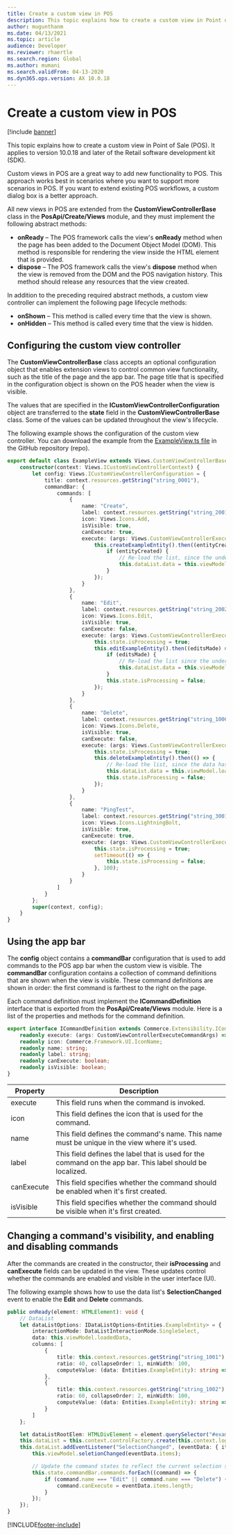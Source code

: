 ```yaml
---
title: Create a custom view in POS
description: This topic explains how to create a custom view in Point of Sale (POS).
author: mugunthanm
ms.date: 04/13/2021
ms.topic: article
audience: Developer
ms.reviewer: rhaertle
ms.search.region: Global
ms.author: mumani
ms.search.validFrom: 04-13-2020
ms.dyn365.ops.version: AX 10.0.18
---
```


# Create a custom view in POS

[!include [banner](../../../includes/banner.md)]

This topic explains how to create a custom view in Point of Sale (POS). It applies to version 10.0.18 and later of the Retail software development kit (SDK).

Custom views in POS are a great way to add new functionality to POS. This approach works best in scenarios where you want to support more scenarios in POS. If you want to extend existing POS workflows, a custom dialog box is a better approach.

All new views in POS are extended from the **CustomViewControllerBase** class in the **PosApi/Create/Views** module, and they must implement the following abstract methods:

+ **onReady** – The POS framework calls the view's **onReady** method when the page has been added to the Document Object Model (DOM). This method is responsible for rendering the view inside the HTML element that is provided.
+ **dispose** – The POS framework calls the view's **dispose** method when the view is removed from the DOM and the POS navigation history. This method should release any resources that the view created.

In addition to the preceding required abstract methods, a custom view controller can implement the following page lifecycle methods:

+ **onShown** – This method is called every time that the view is shown.
+ **onHidden** – This method is called every time that the view is hidden.

## Configuring the custom view controller

The **CustomViewControllerBase** class accepts an optional configuration object that enables extension views to control common view functionality, such as the title of the page and the app bar. The page title that is specified in the configuration object is shown on the POS header when the view is visible.

The values that are specified in the **ICustomViewControllerConfiguration** object are transferred to the **state** field in the **CustomViewControllerBase** class. Some of the values can be updated throughout the view's lifecycle.

The following example shows the configuration of the custom view controller. You can download the example from the [ExampleView.ts file](https://github.com/microsoft/Dynamics365Commerce.InStore/blob/release/9.28/src/PosSample/Pos.Extension/Views/ExampleView.ts) in the GitHub repository (repo).

```TypeScript
export default class ExampleView extends Views.CustomViewControllerBase {
    constructor(context: Views.ICustomViewControllerContext) {
        let config: Views.ICustomViewControllerConfiguration = {
            title: context.resources.getString("string_0001"),
            commandBar: {
                commands: [
                    {
                        name: "Create",
                        label: context.resources.getString("string_2001"),
                        icon: Views.Icons.Add,
                        isVisible: true,
                        canExecute: true,
                        execute: (args: Views.CustomViewControllerExecuteCommandArgs): void => {
                            this.createExampleEntity().then((entityCreated) => {
                                if (entityCreated) {
                                    // Re-load the list, since the underlying data was amended
                                    this.dataList.data = this.viewModel.loadedData;
                                }
                            });
                        }
                    },
                    {
                        name: "Edit",
                        label: context.resources.getString("string_2002"),
                        icon: Views.Icons.Edit,
                        isVisible: true,
                        canExecute: false,
                        execute: (args: Views.CustomViewControllerExecuteCommandArgs): void => {
                            this.state.isProcessing = true;
                            this.editExampleEntity().then((editsMade) => {
                                if (editsMade) {
                                    // Re-load the list since the underlying data changed
                                    this.dataList.data = this.viewModel.loadedData;
                                }
                                this.state.isProcessing = false;
                            });
                        }
                    },
                    {
                        name: "Delete",
                        label: context.resources.getString("string_1006"),
                        icon: Views.Icons.Delete,
                        isVisible: true,
                        canExecute: false,
                        execute: (args: Views.CustomViewControllerExecuteCommandArgs): void => {
                            this.state.isProcessing = true;
                            this.deleteExampleEntity().then(() => {
                                // Re-load the list, since the data has changed
                                this.dataList.data = this.viewModel.loadedData;
                                this.state.isProcessing = false;
                            });
                        }
                    },
                    {
                        name: "PingTest",
                        label: context.resources.getString("string_3001"),
                        icon: Views.Icons.LightningBolt,
                        isVisible: true,
                        canExecute: true,
                        execute: (args: Views.CustomViewControllerExecuteCommandArgs): void => {
                            this.state.isProcessing = true;
                            setTimeout(() => {
                                this.state.isProcessing = false;
                            }, 100);
                        }
                    }
                ]
            }
        };
        super(context, config);
    }
}
```

## Using the app bar

The **config** object contains a **commandBar** configuration that is used to add commands to the POS app bar when the custom view is visible. The **commandBar** configuration contains a collection of command definitions that are shown when the view is visible. These command definitions are shown in order: the first command is farthest to the right on the page.

Each command definition must implement the **ICommandDefinition** interface that is exported from the **PosApi/Create/Views** module. Here is a list of the properties and methods for the command definition.

```TypeScript
export interface ICommandDefinition extends Commerce.Extensibility.ICommandDefinition {
    readonly execute: (args: CustomViewControllerExecuteCommandArgs) => void;
    readonly icon: Commerce.Framework.UI.IconName;
    readonly name: string;
    readonly label: string;
    readonly canExecute: boolean;
    readonly isVisible: boolean;
}
```

| Property | Description |
|---|---|
| execute | This field runs when the command is invoked. |
| icon | This field defines the icon that is used for the command. |
| name | This field defines the command's name. This name must be unique in the view where it's used. |
| label | This field defines the label that is used for the command on the app bar. This label should be localized. |
| canExecute | This field specifies whether the command should be enabled when it's first created. |
| isVisible | This field specifies whether the command should be visible when it's first created. |

## Changing a command's visibility, and enabling and disabling commands

After the commands are created in the constructor, their **isProcessing** and **canExecute** fields can be updated in the view. These updates control whether the commands are enabled and visible in the user interface (UI).

The following example shows how to use the data list's **SelectionChanged** event to enable the **Edit** and **Delete** commands.

```TypeScript
public onReady(element: HTMLElement): void {
    // DataList
    let dataListOptions: IDataListOptions<Entities.ExampleEntity> = {
        interactionMode: DataListInteractionMode.SingleSelect,
        data: this.viewModel.loadedData,
        columns: [
            {
                title: this.context.resources.getString("string_1001"), // Int data
                ratio: 40, collapseOrder: 1, minWidth: 100,
                computeValue: (data: Entities.ExampleEntity): string => data.IntData.toString()
            },
            {
                title: this.context.resources.getString("string_1002"), // String data
                ratio: 60, collapseOrder: 2, minWidth: 100,
                computeValue: (data: Entities.ExampleEntity): string => data.StringData
            }
        ]
    };

    let dataListRootElem: HTMLDivElement = element.querySelector("#exampleListView") as HTMLDivElement;
    this.dataList = this.context.controlFactory.create(this.context.logger.getNewCorrelationId(), "DataList", dataListOptions, dataListRootElem);
    this.dataList.addEventListener("SelectionChanged", (eventData: { items: Entities.ExampleEntity[] }) => {
        this.viewModel.seletionChanged(eventData.items);

        // Update the command states to reflect the current selection state.
        this.state.commandBar.commands.forEach((command) => {
            if (command.name === "Edit" || command.name === "Delete") {
                command.canExecute = eventData.items.length;
            }
        });
    });
}
```

[!INCLUDE[footer-include](../../../includes/footer-banner.md)]
